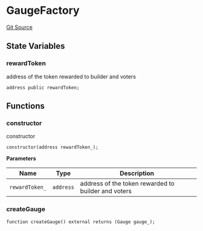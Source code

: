 # GaugeFactory

[Git Source](https://github.com/rsksmart/builder-incentives-sc/blob/b66d083f8b28b436755b9a1020cbe3fd028cd794/src/gauge/GaugeFactory.sol)

## State Variables

### rewardToken

address of the token rewarded to builder and voters

```solidity
address public rewardToken;
```

## Functions

### constructor

constructor

```solidity
constructor(address rewardToken_);
```

**Parameters**

| Name           | Type      | Description                                         |
| -------------- | --------- | --------------------------------------------------- |
| `rewardToken_` | `address` | address of the token rewarded to builder and voters |

### createGauge

```solidity
function createGauge() external returns (Gauge gauge_);
```
